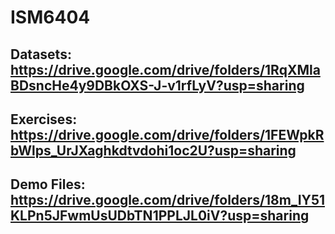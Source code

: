 # ISM6404
## Datasets:  https://drive.google.com/drive/folders/1RqXMlaBDsncHe4y9DBkOXS-J-v1rfLyV?usp=sharing
## Exercises:  https://drive.google.com/drive/folders/1FEWpkRbWlps_UrJXaghkdtvdohi1oc2U?usp=sharing
## Demo Files: https://drive.google.com/drive/folders/18m_IY51KLPn5JFwmUsUDbTN1PPLJL0iV?usp=sharing
